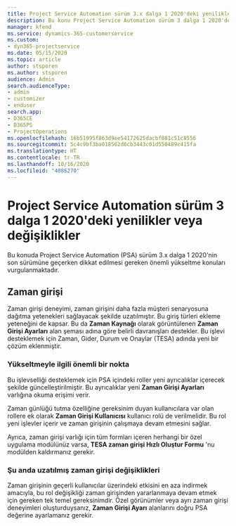 ```yaml
---
title: Project Service Automation sürüm 3.x dalga 1 2020'deki yenilikler veya değişiklikler
description: Bu konu Project Service Automation sürüm 3 dalga 1 2020'deki yenilikler veya değişiklikler hakkında bilgi sağlar.
manager: kfend
ms.service: dynamics-365-customerservice
ms.custom:
- dyn365-projectservice
ms.date: 05/15/2020
ms.topic: article
author: stsporen
ms.author: stsporen
audience: Admin
search.audienceType:
- admin
- customizer
- enduser
search.app:
- D365CE
- D365PS
- ProjectOperations
ms.openlocfilehash: 16b51995f863d9ee54172625dacbf081c51c8556
ms.sourcegitcommit: 5c4c9bf3ba018562d6cb3443c01d550489c415fa
ms.translationtype: HT
ms.contentlocale: tr-TR
ms.lasthandoff: 10/16/2020
ms.locfileid: "4086270"
---
```

# <a name="whats-new-or-changed-in-project-service-automation-version-3-wave-1-2020"></a>Project Service Automation sürüm 3 dalga 1 2020'deki yenilikler veya değişiklikler
Bu konuda Project Service Automation (PSA) sürüm 3.x dalga 1 2020'nin son sürümüne geçerken dikkat edilmesi gereken önemli yükseltme konuları vurgulanmaktadır.

## <a name="time-entry"></a>Zaman girişi
Zaman girişi deneyimi, zaman girişini daha fazla müşteri senaryosuna dağıtma yetenekleri sağlayacak şekilde uzatılmıştır. Bu giriş türleri ekleme yeteneğini de kapsar. Bu da **Zaman Kaynağı** olarak görüntülenen **Zaman Girişi Ayarları** alan şeması adına göre belirli davranışları destekler. Bu işlevi desteklemek için Zaman, Gider, Durum ve Onaylar (TESA) adında yeni bir çözüm eklenmiştir.

### <a name="upgrade-consideration"></a>Yükseltmeyle ilgili önemli bir nokta
Bu işlevselliği desteklemek için PSA içindeki roller yeni ayrıcalıklar içerecek şekilde güncelleştirilmiştir. Bu ayrıcalıklar yeni **Zaman Girişi Ayarları** varlığına okuma erişimi verir.

Zaman günlüğü tutma özelliğine gereksinim duyan kullanıcılara var olan rollere ek olarak **Zaman Girişi Kullanıcısı** kullanıcı rolü de verilmelidir. Bu rol yeni işlevler içerir ve zaman girişinin çalışmaya devam etmesini sağlar.

Ayrıca, zaman girişi varlığı için tüm formları içeren herhangi bir özel uygulama modülünüz varsa, **TESA zaman girişi Hızlı Oluştur Formu** 'nu modülden kaldırmanız gerekir.

### <a name="currently-extended-time-entry-changes"></a>Şu anda uzatılmış zaman girişi değişiklikleri
Zaman girişinin geçerli kullanıcılar üzerindeki etkisini en aza indirmek amacıyla, bu rol değişikliği zaman girişinden yararlanmaya devam etmek için gereken tek temel gereksinimdir. Özel görünümler veya ayrı zaman girişi deneyimleri oluşturduysanız, **Zaman Girişi Ayarı** alanlarını doğru PSA değerine ayarlamanız gerekir.
